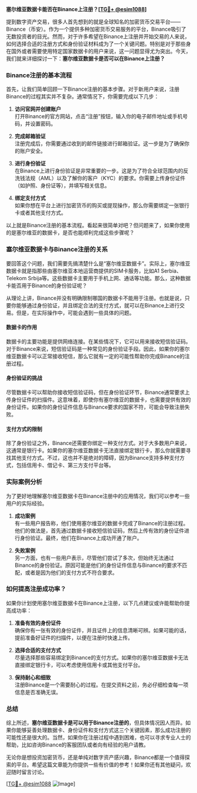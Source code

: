 **塞尔维亚数据卡能否在Binance上注册？[[TG💪+ @esim1088](https://t.me/s/esim1088)]**

提到数字资产交易，很多人首先想到的就是全球知名的加密货币交易平台——Binance（币安）。作为一个提供多种加密货币交易服务的平台，Binance吸引了无数投资者的目光。然而，对于许多希望在Binance上注册并开始交易的人来说，如何选择合适的注册方式和身份验证材料成为了一个关键问题。特别是对于那些身在国外或者需要使用特定国家数据卡的用户来说，这一问题显得尤为突出。今天，我们就来详细探讨一下：**塞尔维亚数据卡是否可以在Binance上注册？**

### Binance注册的基本流程

首先，让我们简单回顾一下Binance注册的基本步骤。对于新用户来说，注册Binance的过程其实并不复杂。通常情况下，你需要完成以下几步：

1. **访问官网并创建账户**  
   打开Binance的官方网站，点击“注册”按钮，输入你的电子邮件地址或手机号码，并设置密码。

2. **完成邮箱验证**  
   注册完成后，你需要通过收到的邮件链接进行邮箱验证。这一步是为了确保你的账户安全。

3. **进行身份验证**  
   在Binance上进行身份验证是非常重要的一步。这是为了符合全球范围内的反洗钱法规（AML）以及了解你的客户（KYC）的要求。你需要上传身份证件（如护照、身份证等），并填写相关信息。

4. **绑定支付方式**  
   如果你想在平台上进行加密货币的购买或提现操作，那么你需要绑定一张银行卡或者其他支付方式。

以上就是Binance注册的基本流程。看起来很简单对吧？但问题来了，如果你使用的是塞尔维亚的数据卡，是否也能顺利完成这些步骤呢？

### 塞尔维亚数据卡与Binance注册的关系

要回答这个问题，我们需要先搞清楚什么是“塞尔维亚数据卡”。实际上，塞尔维亚数据卡就是指那些由塞尔维亚本地运营商提供的SIM卡服务，比如A1 Serbia、Telekom Srbija等。这些数据卡主要用于手机上网、通话等功能。那么，这种数据卡能否用于Binance的身份验证呢？

从理论上讲，Binance并没有明确限制哪国的数据卡不能用于注册。也就是说，只要你能够通过身份验证，并且绑定合法的支付方式，就可以在Binance上进行交易。但是，在实际操作中，可能会遇到一些具体的问题。

#### 数据卡的作用

数据卡的主要功能是提供网络连接。在某些情况下，它可以用来接收短信验证码。对于Binance来说，短信验证码是一种常见的身份验证手段。因此，如果你的塞尔维亚数据卡可以正常接收短信，那么它就有一定的可能性帮助你完成Binance的注册过程。

#### 身份验证的挑战

尽管数据卡可以帮助你接收短信验证码，但在身份验证环节，Binance通常要求上传身份证件的扫描件。这意味着，即使你有塞尔维亚的数据卡，也需要提供有效的身份证件。如果你的身份证件信息与Binance要求的国家不符，可能会导致注册失败。

#### 支付方式的限制

除了身份验证之外，Binance还需要你绑定一种支付方式。对于大多数用户来说，这通常是银行卡。如果你的塞尔维亚数据卡无法直接绑定银行卡，那么你就需要寻找其他支付方式。不过，这也并不是绝对的障碍，因为Binance支持多种支付方式，包括信用卡、借记卡、第三方支付平台等。

### 实际案例分析

为了更好地理解塞尔维亚数据卡在Binance注册中的应用情况，我们可以参考一些用户的实际经验。

1. **成功案例**  
   有一些用户报告称，他们使用塞尔维亚的数据卡完成了Binance的注册过程。他们的做法是，首先通过数据卡接收短信验证码，然后上传有效的身份证件进行身份验证。最终，他们在Binance上成功开通了账户。

2. **失败案例**  
   另一方面，也有一些用户表示，尽管他们尝试了多次，但始终无法通过Binance的身份验证。原因可能是他们的身份证件信息与Binance的要求不匹配，或者是因为他们的支付方式不符合要求。

### 如何提高注册成功率？

如果你计划使用塞尔维亚数据卡在Binance上注册，以下几点建议或许能帮助你提高成功率：

1. **准备有效的身份证件**  
   确保你有一张有效的身份证件，并且证件上的信息清晰可辨。如果可能的话，提前准备好证件的扫描件，以便在注册时快速上传。

2. **选择合适的支付方式**  
   尽量选择那些容易绑定到Binance的支付方式。如果你的塞尔维亚数据卡无法直接绑定银行卡，可以考虑使用信用卡或其他支付平台。

3. **保持耐心和细致**  
   注册Binance是一个需要耐心的过程。在提交资料之前，务必仔细检查每一项信息是否准确无误。

### 总结

综上所述，**塞尔维亚数据卡是可以用于Binance注册的**，但具体情况因人而异。如果你能够妥善处理数据卡、身份证件和支付方式这三个关键因素，那么成功注册的可能性还是很大的。当然，如果你在注册过程中遇到困难，也可以寻求专业人士的帮助，比如咨询Binance的客服团队或者向有经验的用户请教。

无论你是想投资加密货币，还是单纯对数字资产感兴趣，Binance都是一个值得探索的平台。希望这篇文章能为你提供一些有价值的参考！如果你还有其他疑问，欢迎随时留言讨论。

[[TG💪+ @esim1088](https://t.me/s/esim1088) ![Image](https://i.postimg.cc/4NQfJmqS/Snipaste-2025-05-13-00-14-12.png)]